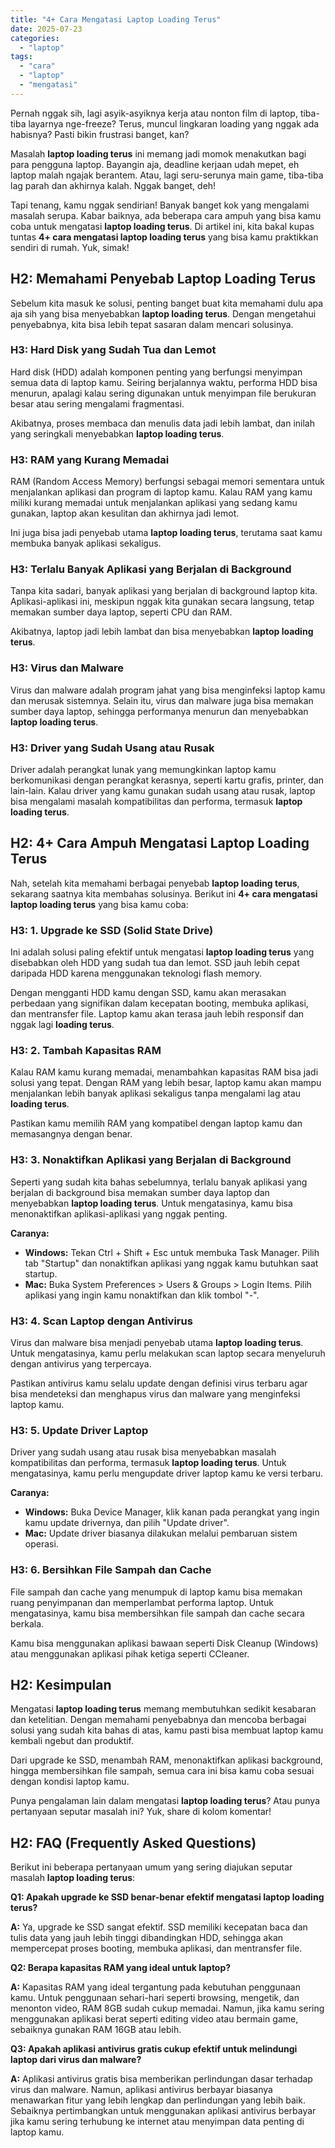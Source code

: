 ```yaml
---
title: "4+ Cara Mengatasi Laptop Loading Terus"
date: 2025-07-23
categories: 
  - "laptop"
tags: 
  - "cara"
  - "laptop"
  - "mengatasi"
---
```


Pernah nggak sih, lagi asyik-asyiknya kerja atau nonton film di laptop, tiba-tiba layarnya nge-freeze? Terus, muncul lingkaran loading yang nggak ada habisnya? Pasti bikin frustrasi banget, kan?

Masalah **laptop loading terus** ini memang jadi momok menakutkan bagi para pengguna laptop. Bayangin aja, deadline kerjaan udah mepet, eh laptop malah ngajak berantem. Atau, lagi seru-serunya main game, tiba-tiba lag parah dan akhirnya kalah. Nggak banget, deh!

Tapi tenang, kamu nggak sendirian! Banyak banget kok yang mengalami masalah serupa. Kabar baiknya, ada beberapa cara ampuh yang bisa kamu coba untuk mengatasi **laptop loading terus**. Di artikel ini, kita bakal kupas tuntas **4+ cara mengatasi laptop loading terus** yang bisa kamu praktikkan sendiri di rumah. Yuk, simak!

## H2: Memahami Penyebab Laptop Loading Terus

Sebelum kita masuk ke solusi, penting banget buat kita memahami dulu apa aja sih yang bisa menyebabkan **laptop loading terus**. Dengan mengetahui penyebabnya, kita bisa lebih tepat sasaran dalam mencari solusinya.

### H3: Hard Disk yang Sudah Tua dan Lemot

Hard disk (HDD) adalah komponen penting yang berfungsi menyimpan semua data di laptop kamu. Seiring berjalannya waktu, performa HDD bisa menurun, apalagi kalau sering digunakan untuk menyimpan file berukuran besar atau sering mengalami fragmentasi.

Akibatnya, proses membaca dan menulis data jadi lebih lambat, dan inilah yang seringkali menyebabkan **laptop loading terus**.

### H3: RAM yang Kurang Memadai

RAM (Random Access Memory) berfungsi sebagai memori sementara untuk menjalankan aplikasi dan program di laptop kamu. Kalau RAM yang kamu miliki kurang memadai untuk menjalankan aplikasi yang sedang kamu gunakan, laptop akan kesulitan dan akhirnya jadi lemot.

Ini juga bisa jadi penyebab utama **laptop loading terus**, terutama saat kamu membuka banyak aplikasi sekaligus.

### H3: Terlalu Banyak Aplikasi yang Berjalan di Background

Tanpa kita sadari, banyak aplikasi yang berjalan di background laptop kita. Aplikasi-aplikasi ini, meskipun nggak kita gunakan secara langsung, tetap memakan sumber daya laptop, seperti CPU dan RAM.

Akibatnya, laptop jadi lebih lambat dan bisa menyebabkan **laptop loading terus**.

### H3: Virus dan Malware

Virus dan malware adalah program jahat yang bisa menginfeksi laptop kamu dan merusak sistemnya. Selain itu, virus dan malware juga bisa memakan sumber daya laptop, sehingga performanya menurun dan menyebabkan **laptop loading terus**.

### H3: Driver yang Sudah Usang atau Rusak

Driver adalah perangkat lunak yang memungkinkan laptop kamu berkomunikasi dengan perangkat kerasnya, seperti kartu grafis, printer, dan lain-lain. Kalau driver yang kamu gunakan sudah usang atau rusak, laptop bisa mengalami masalah kompatibilitas dan performa, termasuk **laptop loading terus**.

## H2: 4+ Cara Ampuh Mengatasi Laptop Loading Terus

Nah, setelah kita memahami berbagai penyebab **laptop loading terus**, sekarang saatnya kita membahas solusinya. Berikut ini **4+ cara mengatasi laptop loading terus** yang bisa kamu coba:

### H3: 1. Upgrade ke SSD (Solid State Drive)

Ini adalah solusi paling efektif untuk mengatasi **laptop loading terus** yang disebabkan oleh HDD yang sudah tua dan lemot. SSD jauh lebih cepat daripada HDD karena menggunakan teknologi flash memory.

Dengan mengganti HDD kamu dengan SSD, kamu akan merasakan perbedaan yang signifikan dalam kecepatan booting, membuka aplikasi, dan mentransfer file. Laptop kamu akan terasa jauh lebih responsif dan nggak lagi **loading terus**.

### H3: 2. Tambah Kapasitas RAM

Kalau RAM kamu kurang memadai, menambahkan kapasitas RAM bisa jadi solusi yang tepat. Dengan RAM yang lebih besar, laptop kamu akan mampu menjalankan lebih banyak aplikasi sekaligus tanpa mengalami lag atau **loading terus**.

Pastikan kamu memilih RAM yang kompatibel dengan laptop kamu dan memasangnya dengan benar.

### H3: 3. Nonaktifkan Aplikasi yang Berjalan di Background

Seperti yang sudah kita bahas sebelumnya, terlalu banyak aplikasi yang berjalan di background bisa memakan sumber daya laptop dan menyebabkan **laptop loading terus**. Untuk mengatasinya, kamu bisa menonaktifkan aplikasi-aplikasi yang nggak penting.

**Caranya:**

- **Windows:** Tekan Ctrl + Shift + Esc untuk membuka Task Manager. Pilih tab "Startup" dan nonaktifkan aplikasi yang nggak kamu butuhkan saat startup.
- **Mac:** Buka System Preferences > Users & Groups > Login Items. Pilih aplikasi yang ingin kamu nonaktifkan dan klik tombol "-".

### H3: 4. Scan Laptop dengan Antivirus

Virus dan malware bisa menjadi penyebab utama **laptop loading terus**. Untuk mengatasinya, kamu perlu melakukan scan laptop secara menyeluruh dengan antivirus yang terpercaya.

Pastikan antivirus kamu selalu update dengan definisi virus terbaru agar bisa mendeteksi dan menghapus virus dan malware yang menginfeksi laptop kamu.

### H3: 5. Update Driver Laptop

Driver yang sudah usang atau rusak bisa menyebabkan masalah kompatibilitas dan performa, termasuk **laptop loading terus**. Untuk mengatasinya, kamu perlu mengupdate driver laptop kamu ke versi terbaru.

**Caranya:**

- **Windows:** Buka Device Manager, klik kanan pada perangkat yang ingin kamu update drivernya, dan pilih "Update driver".
- **Mac:** Update driver biasanya dilakukan melalui pembaruan sistem operasi.

### H3: 6. Bersihkan File Sampah dan Cache

File sampah dan cache yang menumpuk di laptop kamu bisa memakan ruang penyimpanan dan memperlambat performa laptop. Untuk mengatasinya, kamu bisa membersihkan file sampah dan cache secara berkala.

Kamu bisa menggunakan aplikasi bawaan seperti Disk Cleanup (Windows) atau menggunakan aplikasi pihak ketiga seperti CCleaner.

## H2: Kesimpulan

Mengatasi **laptop loading terus** memang membutuhkan sedikit kesabaran dan ketelitian. Dengan memahami penyebabnya dan mencoba berbagai solusi yang sudah kita bahas di atas, kamu pasti bisa membuat laptop kamu kembali ngebut dan produktif.

Dari upgrade ke SSD, menambah RAM, menonaktifkan aplikasi background, hingga membersihkan file sampah, semua cara ini bisa kamu coba sesuai dengan kondisi laptop kamu.

Punya pengalaman lain dalam mengatasi **laptop loading terus**? Atau punya pertanyaan seputar masalah ini? Yuk, share di kolom komentar!

## H2: FAQ (Frequently Asked Questions)

Berikut ini beberapa pertanyaan umum yang sering diajukan seputar masalah **laptop loading terus**:

**Q1: Apakah upgrade ke SSD benar-benar efektif mengatasi laptop loading terus?**

**A:** Ya, upgrade ke SSD sangat efektif. SSD memiliki kecepatan baca dan tulis data yang jauh lebih tinggi dibandingkan HDD, sehingga akan mempercepat proses booting, membuka aplikasi, dan mentransfer file.

**Q2: Berapa kapasitas RAM yang ideal untuk laptop?**

**A:** Kapasitas RAM yang ideal tergantung pada kebutuhan penggunaan kamu. Untuk penggunaan sehari-hari seperti browsing, mengetik, dan menonton video, RAM 8GB sudah cukup memadai. Namun, jika kamu sering menggunakan aplikasi berat seperti editing video atau bermain game, sebaiknya gunakan RAM 16GB atau lebih.

**Q3: Apakah aplikasi antivirus gratis cukup efektif untuk melindungi laptop dari virus dan malware?**

**A:** Aplikasi antivirus gratis bisa memberikan perlindungan dasar terhadap virus dan malware. Namun, aplikasi antivirus berbayar biasanya menawarkan fitur yang lebih lengkap dan perlindungan yang lebih baik. Sebaiknya pertimbangkan untuk menggunakan aplikasi antivirus berbayar jika kamu sering terhubung ke internet atau menyimpan data penting di laptop kamu.

